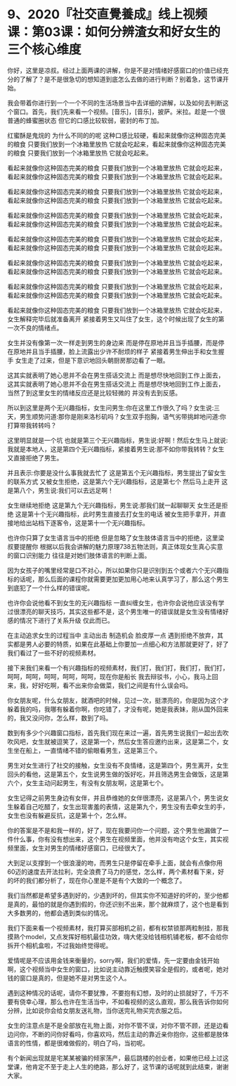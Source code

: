 # 9、2020『社交直覺養成』线上视频课：第03课：如何分辨渣女和好女生的三个核心维度

你好，这里是凉叔。经过上面两课的讲解，你是不是对情绪好感窗口的价值已经充分的了解了？是不是很急切的想知道到底怎么去做的进行判断？别着急，这节课开始。

我会带着你进行到一个一个不同的生活场景当中去详细的讲解，以及如何去判断这个窗口。首先，我们先来看一个视频。[音乐]，[音乐]，披萨。米拉。趁是一个很普通的蜂蜜圈状态 但它的口感比较软弱，密封的布丁加。

红蜜酥是鬼烷的 为什么不同的的呢 这种口感比较硬，看起来就像你这种固态完美的粮食 只要我们放到一个冰箱里放热 它就会吃起来，看起来就像你这种固态完美的粮食 只要我们放到一个冰箱里放热 它就会吃起来。

看起来就像你这种固态完美的粮食 只要我们放到一个冰箱里放热 它就会吃起来，看起来就像你这种固态完美的粮食 只要我们放到一个冰箱里放热 它就会吃起来。

看起来就像你这种固态完美的粮食 只要我们放到一个冰箱里放热 它就会吃起来，看起来就像你这种固态完美的粮食 只要我们放到一个冰箱里放热 它就会吃起来。

看起来就像你这种固态完美的粮食 只要我们放到一个冰箱里放热 它就会吃起来，看起来就像你这种固态完美的粮食 只要我们放到一个冰箱里放热 它就会吃起来。

看起来就像你这种固态完美的粮食 只要我们放到一个冰箱里放热 它就会吃起来，看起来就像你这种固态完美的粮食 只要我们放到一个冰箱里放热 它就会吃起来。

看起来就像你这种固态完美的粮食 只要我们放到一个冰箱里放热 它就会吃起来，看起来就像你这种固态完美的粮食 只要我们放到一个冰箱里放热 它就会吃起来。

看起来就像你这种固态完美的粮食 只要我们放到一个冰箱里放热 它就会吃起来，看起来就像你这种固态完美的粮食 只要我们放到一个冰箱里放热 它就会吃起来。

看起来就像你这种固态完美的粮食 只要我们放到一个冰箱里放热 它就会吃起来，女生解释完毕后就准备离开 紧接着男生又叫住了女生，这个时候出现了女生的第一次不良的情绪点。

女生并没有像第一次一样走到男生的身边来 而是停在原地并且当手插腰，而是停在原地并且当手插腰，脸上流露出少许不耐烦的样子 紧接着男生伸出手和女生握手 女生走了过来，但是下意识地回头朝厨房那边看了一眼。

这其实就表明了她心思并不会在男生搭话交流上 而是想尽快地回到工作上面去，这其实就表明了她心思并不会在男生搭话交流上 而是想尽快地回到工作上面去，当然了到这里女生的情绪反应还是比较轻微的 并没有去到反感。

所以到这里是两个无兴趣指标，女生问男生:你在这里工作很久了吗？女生说:三天，男生顺势问道:那你是刚来洛杉矶吗？女生双手抱胸，语气劣带挑衅地问道:你打算带我转转吗？

这里明显就是一个坑 也就是第三个无兴趣指标，男生说:好啊！然后女生马上就说:我就是本地人，这是第四个无兴趣指标，紧接着男生说:那不如你带我转转？女生又直接拒绝了男生。

并且表示:你要是没什么事我就去忙了 这是第五个无兴趣指标，男生提出了留女生的联系方式 又被女生拒绝，这是第六个无兴趣指标，这是第七个 然后马上走开 这是第八个，男生说:我们可以去远足啊！

女生继续地拒绝 这是第九个无兴趣指标，男生说:那我们就一起聊聊天 女生还是拒绝 这是第十个无兴趣指标，此时男生直接去打女生的电话 被女生把手拿开，并直接地给出站档下逐客令，这是第十一个无兴趣指标。

也许你只算了女生语言当中的拒绝 但是忽略了女生肢体语言当中的拒绝，这里梁叔要提醒你 根据以后我会讲解的魅力原理738五物法则，真正体现女生真心实意的窗口识别能力 往往是对她们肢体语言的判断上面。

因为女孩子的嘴里经常是口不对心，所以如果你只是识别到五个或者六个无兴趣指标的话呢，那么后面的课程你就需要更加更加用心地来认真学习了，那么这个男生到底犯了一个什么样的错误呢。

也许你会说他看不到女生的无兴趣指标 一直纠缠女生，也许你会说他应该没有学过很漂亮的聊天技巧，其实这些都不是，这个男生唯一的错误就是女生没有情绪好感的情况下进行了关系升级 仅此而已。

在主动追求女生的过程当中 主动出击 制造机会 脸皮厚一点 遇到拒绝不放弃，其实都是男人必要的特质，如果在此基础上你要加一点细心和方法那就更好了，好了 我们看过了一些不好的视频素材。

接下来我们来看一个有兴趣指标的视频素材，我们打，我们打，我们打，我们打，呵呵，呵呵，呵呵，呵呵，呵呵，现在你是船长 我去辩驳书，小心，我马上回来，我，好好吃啊，看不出来你会做菜，我们之间是有什么误会吗。

你女朋友呢，什么女朋友，就酒吧的时候，见过一次，挺漂亮的，你是因为这个才躲着我的吗，我哪有躲着你啊，你吃错了，才没有呢，她是我表妹，刚从国外回来的，我又没问你，怎么样，数到了吗。

数到有多少个兴趣窗口指标，首先我们现在来过一遍，首先男生说我们一起出去吹吹风吧，女生就被逗笑了，这是第一个，然后女生答应邀约出来，这是第二个，女生坐在船上，一直情绪不错的偷眼看男生，这是第三个。

男生对女生进行了社交的接触，女生没有不良情绪，这是第四个，男生离开，女生回头的看他，这是第五个，女生说男生做的饭好吃，并且筛选男生会做饭，这是第六个，女生主动问起男生，有没有女朋友啊，这是第七个。

女生记得之前男生身边有女伴，并且恭维她的女伴很漂亮，这是第八个，男生说女生躲着自己吃醋了，女生出现害羞的表情，这是第九个，男生没有去牵女生的手，女生也没有躲避反抗，这是第十个，怎么样。

你的答案是不是和我一样的，好了，现在我要问你一个问题，这个男生他漏做了一件什么事，你有没有想出来，这个男生在视频里面，他并没有吻这个女生，其实视频里面，女生对男生的情绪好感窗口，已经很大了。

大到足以支撑到一个很浪漫的吻，而男生只是停留在牵手上面，就会有点像你用60迈的速度去开法拉利，完全浪费了马力的感觉，怎么样，两个素材看下来，好的坏的我们都分析了，现在你心里是不是有个大致的一个概念了。

我们当然都是希望多遇到好的，少遇到坏的，但其实你不知道好的坏的，至少他都是真的，最怕的就是你遇到假的，你还识别不出来，那个就麻烦了，这个也是看到大多数男的，他都会遇到类似的情况。

我们下面来看一个视频素材，我打算买部相机之前，都有权禁锁那两粒制挂，那我摸熟个model，又点发挥好相机最佳功效，嗨大佬没给钱相机铺老板，都不会给你拆开个相机盒啦，不过我始终觉得呢。

爱情呢是不应该用金钱来衡量的，sorry啊，我们的爱情，先一定要由金钱开始啊，这个视频当中女生的窗口，比如说主动靠近触摸笑容全是假的，或者呢，她对钱的窗口是真的，但是她不是对男生这个人。

遇到这种情况的话呢，请你不要犹豫，不要抱有幻想，及时的止损就好了，千万不要有侥幸心理，那么也许在生活当中，不如看视频的这么直观，那么我告诉你如何分辨，比如说你会给女朋友送礼物，当你送完礼物买完衣服之后。

女生的注意点是不是全部放在礼物上面，对你不管不误，对你不管不顾，还是边看边问你，不断的问你好看吗，你喜欢吗，然后主动的靠近亲你抱你，这些都是肢体语言的性情，都是很难做假的，明白了吗，当初呢。

有个新闻出现就是宅某某被骗的倾家荡产，最后跳楼的创业者，如果他已经上过这堂课，他肯定不至于走上人生的绝路，那么好了，这节课的话呢就到此结束，谢谢大家。

